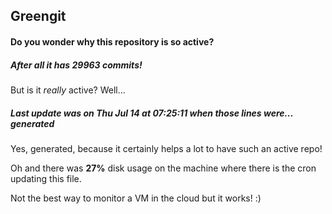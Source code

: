 ## Greengit

#### Do you wonder why this repository is so active?

##### After all it has 29963 commits!

But is it *really* active? Well...

##### Last update was on Thu Jul 14 at 07:25:11 when those lines were... generated

Yes, generated, because it certainly helps a lot to have such an active repo!

Oh and there was **27%** disk usage on the machine
where there is the cron updating this file.

Not the best way to monitor a VM in the cloud but it works! :)
